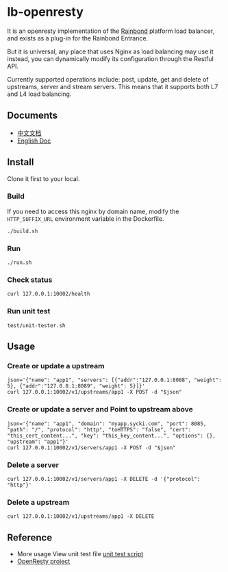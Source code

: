# lb-openresty
It is an openresty implementation of the [Rainbond](https://github.com/goodrain/rainbond) platform load balancer, and exists as a plug-in for the Rainbond Entrance.

But it is universal, any place that uses Nginx as load balancing may use it instead, you can dynamically modify its configuration through the Restful API.

Currently supported operations include: post, update, get and delete of upstreams, server and stream servers. This means that it supports both L7 and L4 load balancing.

## Documents
* [中文文档](https://github.com/goodrain/lb-openresty/blob/master/README-ZH.md)
* [English Doc](https://github.com/goodrain/lb-openresty/blob/master/README.md)

## Install
Clone it first to your local.

### Build
If you need to access this nginx by domain name, modify the `HTTP_SUFFIX_URL` environment variable in the Dockerfile.

```
./build.sh
```

### Run
```
./run.sh
```

### Check status
```
curl 127.0.0.1:10002/health
```

### Run unit test
```
test/unit-tester.sh
```

## Usage

### Create or update a upstream
```
json='{"name": "app1", "servers": [{"addr":"127.0.0.1:8088", "weight": 5}, {"addr":"127.0.0.1:8089", "weight": 5}]}'
curl 127.0.0.1:10002/v1/upstreams/app1 -X POST -d "$json"
```

### Create or update a server and Point to upstream above
```
json='{"name": "app1", "domain": "myapp.sycki.com", "port": 8085, "path": "/", "protocol": "http", "toHTTPS": "false", "cert": "this_cert_content...", "key": "this_key_content...", "options": {}, "upstream": "app1"}'
curl 127.0.0.1:10002/v1/servers/app1 -X POST -d "$json"
```

### Delete a server
```
curl 127.0.0.1:10002/v1/servers/app1 -X DELETE -d '{"protocol": "http"}'
```

### Delete a upstream
```
curl 127.0.0.1:10002/v1/upstreams/app1 -X DELETE
```

## Reference
* More usage View unit test file [unit test script](https://github.com/goodrain/lb-openresty/blob/master/test/unit-tester.sh)
* [OpenResty project](https://github.com/openresty)
